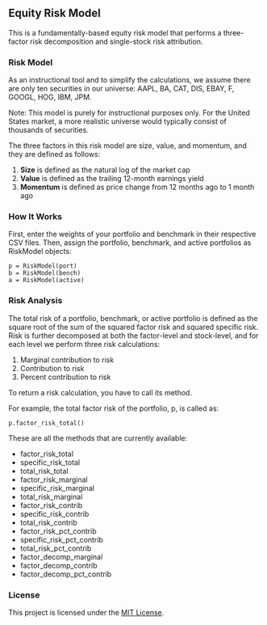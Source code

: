 ## Equity Risk Model

This is a fundamentally-based equity risk model that performs a three-factor risk decomposition and single-stock risk attribution. 

### Risk Model

As an instructional tool and to simplify the calculations, we assume there are only ten securities in our universe: AAPL, BA, CAT, DIS, EBAY, F, GOOGL, HOG, IBM, JPM. 

Note: This model is purely for instructional purposes only. For the United States market, a more realistic universe would typically consist of thousands of securities.

The three factors in this risk model are size, value, and momentum, and they are defined as follows:

1. **Size** is defined as the natural log of the market cap
2. **Value** is defined as the trailing 12-month earnings yield
3. **Momentum** is defined as price change from 12 months ago to 1 month ago

### How It Works

First, enter the weights of your portfolio and benchmark in their respective CSV files. Then, assign the portfolio, benchmark, and active portfolios as RiskModel objects:

```
p = RiskModel(port)
b = RiskModel(bench)
a = RiskModel(active)
```

### Risk Analysis

The total risk of a portfolio, benchmark, or active portfolio is defined as the square root of the sum of the squared factor risk and squared specific risk. Risk is further decomposed at both the factor-level and stock-level, and for each level we perform three risk calculations:

1. Marginal contribution to risk
2. Contribution to risk
3. Percent contribution to risk

To return a risk calculation, you have to call its method.

For example, the total factor risk of the portfolio, p, is called as:
```
p.factor_risk_total()
```

These are all the methods that are currently available:
- factor_risk_total
- specific_risk_total
- total_risk_total
- factor_risk_marginal
- specific_risk_marginal
- total_risk_marginal
- factor_risk_contrib
- specific_risk_contrib
- total_risk_contrib
- factor_risk_pct_contrib
- specific_risk_pct_contrib
- total_risk_pct_contrib
- factor_decomp_marginal
- factor_decomp_contrib
- factor_decomp_pct_contrib

### License

This project is licensed under the [MIT License](/LICENSE).